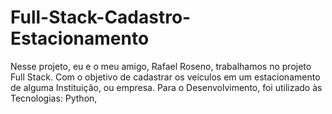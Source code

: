 # Full-Stack-Cadastro-Estacionamento
Nesse projeto, eu e o meu amigo, Rafael Roseno, trabalhamos no projeto Full Stack. Com o objetivo de cadastrar os veículos em um estacionamento de alguma Instituição, ou empresa. Para o Desenvolvimento, foi utilizado  às Tecnologias: Python, 

